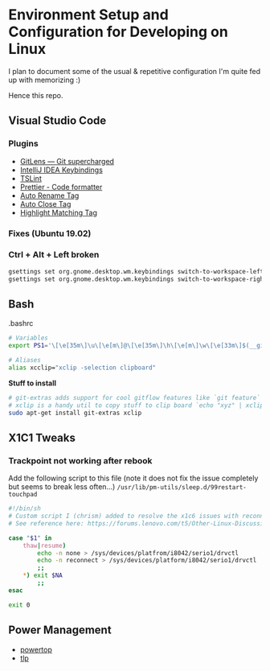 # Environment Setup and Configuration for Developing on Linux

I plan to document some of the usual & repetitive configuration I'm quite fed up with memorizing :)

Hence this repo.

## Visual Studio Code

### Plugins

- [GitLens — Git supercharged](https://marketplace.visualstudio.com/items?itemName=eamodio.gitlens)
- [IntelliJ IDEA Keybindings](https://marketplace.visualstudio.com/items?itemName=k--kato.intellij-idea-keybindings)
- [TSLint](https://marketplace.visualstudio.com/items?itemName=ms-vscode.vscode-typescript-tslint-plugin)
- [Prettier - Code formatter](https://marketplace.visualstudio.com/items?itemName=esbenp.prettier-vscode)
- [Auto Rename Tag](https://marketplace.visualstudio.com/items?itemName=formulahendry.auto-rename-tag)
- [Auto Close Tag](https://marketplace.visualstudio.com/items?itemName=formulahendry.auto-close-tag)
- [Highlight Matching Tag](https://marketplace.visualstudio.com/items?itemName=vincaslt.highlight-matching-tag)

### Fixes (Ubuntu 19.02)

### Ctrl + Alt + Left broken

```bash
gsettings set org.gnome.desktop.wm.keybindings switch-to-workspace-left "[]"
gsettings set org.gnome.desktop.wm.keybindings switch-to-workspace-right "[]"
```

## Bash

.bashrc

```bash
# Variables
export PS1='\[\e[35m\]\u\[\e[m\]@\[\e[35m\]\h\[\e[m\]\w\[\e[33m\]$(__git_ps1 " (%s)")\[\e[m\]\n -> '

# Aliases
alias xcclip="xclip -selection clipboard"
```

**Stuff to install**

```bash
# git-extras adds support for cool gitflow features like `git feature`
# xclip is a handy util to copy stuff to clip board `echo "xyz" | xclip -selection clipboard`
sudo apt-get install git-extras xclip
```

## X1C1 Tweaks

### Trackpoint not working after rebook

Add the following script to this file (note it does not fix the issue completely but seems to break less often...) `/usr/lib/pm-utils/sleep.d/99restart-touchpad`

```sh
#!/bin/sh
# Custom script I (chrism) added to resolve the x1c6 issues with reconnecting touchpad after waking up from deep sleep
# See reference here: https://forums.lenovo.com/t5/Other-Linux-Discussions/Troubles-with-X1-Carbon-2018-X1C6-TouchPad-and-TrackPoint-under/td-p/4004815

case "$1" in
	thaw|resume) 
		echo -n none > /sys/devices/platfrom/i8042/serio1/drvctl
		echo -n reconnect > /sys/devices/platform/i8042/serio1/drvctl
		;;
	*) exit $NA
		;;
esac

exit 0
```

## Power Management

- [powertop](https://www.youtube.com/watch?v=Ku0491LfhR4)
- [tlp](https://www.youtube.com/watch?v=Ku0491LfhR4)
